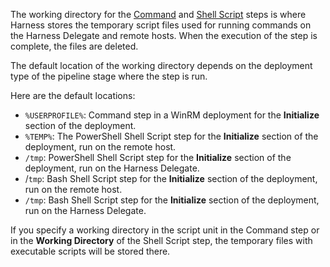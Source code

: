 The working directory for the [Command](/docs/continuous-delivery/x-platform-cd-features/cd-steps/utilities/download-and-copy-artifacts-using-the-command-step) and [Shell Script](/docs/continuous-delivery/x-platform-cd-features/cd-steps/utilities/shell-script-step) steps is where Harness stores the temporary script files used for running commands on the Harness Delegate and remote hosts. When the execution of the step is complete, the files are deleted.

The default location of the working directory depends on the deployment type of the pipeline stage where the step is run.

Here are the default locations:

- `%USERPROFILE%`: Command step in a WinRM deployment for the **Initialize** section of the deployment.
- `%TEMP%`: The PowerShell Shell Script step for the **Initialize** section of the deployment, run on the remote host.
- `/tmp`: PowerShell Shell Script step for the **Initialize** section of the deployment, run on the Harness Delegate.
- /`tmp`: Bash Shell Script step for the **Initialize** section of the deployment, run on the remote host.
- `/tmp`: Bash Shell Script step for the **Initialize** section of the deployment, run on the Harness Delegate.

If you specify a working directory in the script unit in the Command step or in the **Working Directory** of the Shell Script step, the temporary files with executable scripts will be stored there.

